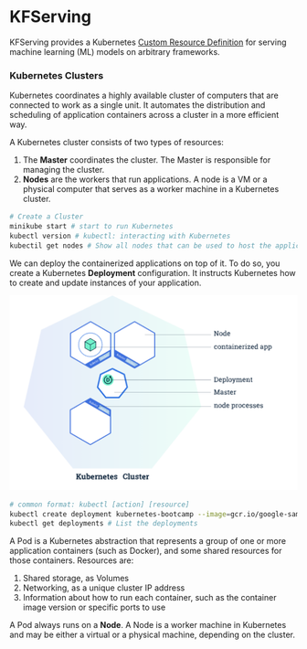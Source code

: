 # KFServing

KFServing provides a Kubernetes [Custom Resource Definition](https://kubernetes.io/docs/concepts/extend-kubernetes/api-extension/custom-resources/) for serving machine learning (ML) models on arbitrary frameworks.



### Kubernetes Clusters

Kubernetes coordinates a highly available cluster of computers that are connected to work as a single unit. It automates the distribution and scheduling of application containers across a cluster in a more efficient way.

A Kubernetes cluster consists of two types of resources:

1. The **Master** coordinates the cluster. The Master is responsible for managing the cluster.
2. **Nodes** are the workers that run applications. A node is a VM or a physical computer that serves as a worker machine in a Kubernetes cluster.

``` bash
# Create a Cluster
minikube start # start to run Kubernetes
kubectl version # kubectl: interacting with Kubernetes
kubectil get nodes # Show all nodes that can be used to host the applications

```

We can deploy the containerized applications on top of it. To do so, you create a Kubernetes **Deployment** configuration. It instructs Kubernetes how to create and update instances of your application.

![k8s-cluster](./pic/k8s-cluster.png)

``` bash
# common format: kubectl [action] [resource]
kubectl create deployment kubernetes-bootcamp --image=gcr.io/google-samples/kubernetes-bootcamp:v1
kubectl get deployments # List the deployments
```



 A Pod is a Kubernetes abstraction that represents a group of one or more application containers (such as Docker), and some shared resources for those containers. Resources are:

1. Shared storage, as Volumes
2. Networking, as a unique cluster IP address
3. Information about how to run each container, such as the container image version or specific ports to use

A Pod always runs on a **Node**. A Node is a worker machine in Kubernetes and may be either a virtual or a physical machine, depending on the cluster.